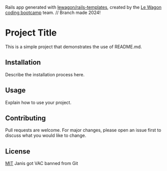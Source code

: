 Rails app generated with [lewagon/rails-templates](https://github.com/lewagon/rails-templates), created by the [Le Wagon coding bootcamp](https://www.lewagon.com) team.
// Branch made 2024!

# Project Title

This is a simple project that demonstrates the use of README.md.

## Installation

Describe the installation process here.

## Usage

Explain how to use your project.

## Contributing

Pull requests are welcome. For major changes, please open an issue first to discuss what you would like to change.

## License

[MIT](https://choosealicense.com/licenses/mit/)
Janis got VAC banned from Git
